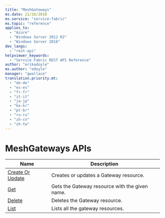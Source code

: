 ```yaml
---
title: "MeshGateways"
ms.date: 11/26/2018
ms.service: "service-fabric"
ms.topic: "reference"
applies_to: 
  - "Azure"
  - "Windows Server 2012 R2"
  - "Windows Server 2016"
dev_langs: 
  - "rest-api"
helpviewer_keywords: 
  - "Service Fabric REST API Reference"
author: "erikadoyle"
ms.author: "edoyle"
manager: "gwallace"
translation.priority.mt: 
  - "de-de"
  - "es-es"
  - "fr-fr"
  - "it-it"
  - "ja-jp"
  - "ko-kr"
  - "pt-br"
  - "ru-ru"
  - "zh-cn"
  - "zh-tw"
---
```

# MeshGateways APIs

| Name | Description |
| --- | --- |
| [Create Or Update](sfclient-v64-api-meshgateway_createorupdate.md) | Creates or updates a Gateway resource.<br/> |
| [Get](sfclient-v64-api-meshgateway_get.md) | Gets the Gateway resource with the given name.<br/> |
| [Delete](sfclient-v64-api-meshgateway_delete.md) | Deletes the Gateway resource.<br/> |
| [List](sfclient-v64-api-meshgateway_list.md) | Lists all the gateway resources.<br/> |

